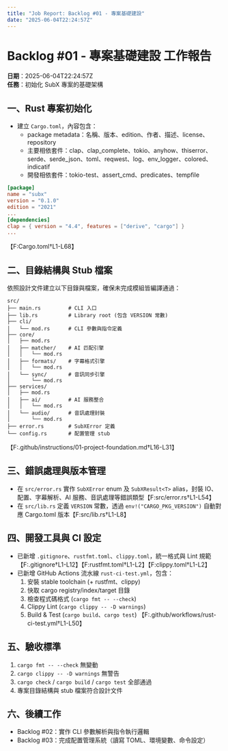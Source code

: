 ```yaml
---
title: "Job Report: Backlog #01 - 專案基礎建設"
date: "2025-06-04T22:24:57Z"
---
```


# Backlog #01 - 專案基礎建設 工作報告

**日期**：2025-06-04T22:24:57Z  
**任務**：初始化 SubX 專案的基礎架構

## 一、Rust 專案初始化

- 建立 `Cargo.toml`，內容包含：
  - package metadata：名稱、版本、edition、作者、描述、license、repository
  - 主要相依套件：clap、clap_complete、tokio、anyhow、thiserror、serde、serde_json、toml、reqwest、log、env_logger、colored、indicatif
  - 開發相依套件：tokio-test、assert_cmd、predicates、tempfile
```toml
[package]
name = "subx"
version = "0.1.0"
edition = "2021"
...
[dependencies]
clap = { version = "4.4", features = ["derive", "cargo"] }
...
```
【F:Cargo.toml†L1-L68】

## 二、目錄結構與 Stub 檔案

依照設計文件建立以下目錄與檔案，確保未完成模組皆編譯通過：
```text
src/
├── main.rs         # CLI 入口
├── lib.rs          # Library root (包含 VERSION 常數)
├── cli/
│   └── mod.rs      # CLI 參數與指令定義
├── core/
│   ├── mod.rs
│   ├── matcher/    # AI 匹配引擎
│   │   └── mod.rs
│   ├── formats/    # 字幕格式引擎
│   │   └── mod.rs
│   └── sync/       # 音訊同步引擎
│       └── mod.rs
├── services/
│   ├── mod.rs
│   ├── ai/         # AI 服務整合
│   │   └── mod.rs
│   └── audio/      # 音訊處理封裝
│       └── mod.rs
├── error.rs        # SubXError 定義
└── config.rs       # 配置管理 stub
```
【F:.github/instructions/01-project-foundation.md†L16-L31】

## 三、錯誤處理與版本管理

- 在 `src/error.rs` 實作 `SubXError` enum 及 `SubXResult<T>` alias，封裝 IO、配置、字幕解析、AI 服務、音訊處理等錯誤類型【F:src/error.rs†L1-L54】
- 在 `src/lib.rs` 定義 `VERSION` 常數，透過 `env!("CARGO_PKG_VERSION")` 自動對應 Cargo.toml 版本【F:src/lib.rs†L1-L8】

## 四、開發工具與 CI 設定

- 已新增 `.gitignore`、`rustfmt.toml`、`clippy.toml`，統一格式與 Lint 規範【F:.gitignore†L1-L12】【F:rustfmt.toml†L1-L2】【F:clippy.toml†L1-L2】
- 已新增 GitHub Actions 流水線 `rust-ci-test.yml`，包含：
  1. 安裝 stable toolchain (+ rustfmt、clippy)
  2. 快取 cargo registry/index/target 目錄
  3. 檢查程式碼格式 (`cargo fmt -- --check`)
  4. Clippy Lint (`cargo clippy -- -D warnings`)
  5. Build & Test (`cargo build`、`cargo test`)
【F:.github/workflows/rust-ci-test.yml†L1-L50】

## 五、驗收標準

1. `cargo fmt -- --check` 無變動
2. `cargo clippy -- -D warnings` 無警告
3. `cargo check` / `cargo build` / `cargo test` 全部通過
4. 專案目錄結構與 stub 檔案符合設計文件

## 六、後續工作

- Backlog #02：實作 CLI 參數解析與指令執行邏輯
- Backlog #03：完成配置管理系統（讀寫 TOML、環境變數、命令設定）
